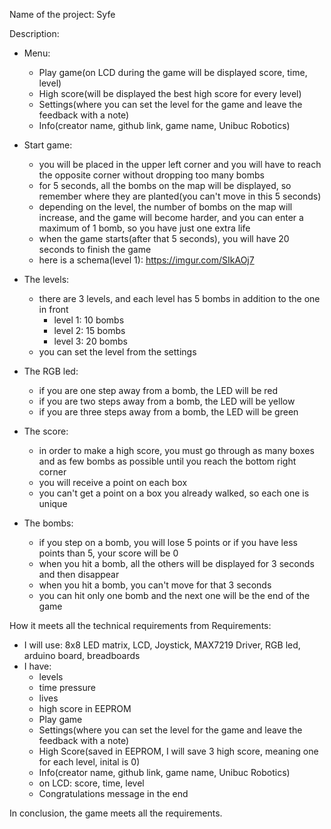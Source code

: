 Name of the project: Syfe

Description: 

- Menu:
  - Play game(on LCD during the game will be displayed score, time, level)
  - High score(will be displayed the best high score for every level)
  - Settings(where you can set the level for the game and leave the feedback with a note)
  - Info(creator name, github link, game name, Unibuc Robotics)

- Start game: 
    - you will be placed in the upper left corner and you will have to reach the opposite corner without dropping too many bombs
    - for 5 seconds, all the bombs on the map will be displayed, so remember where they are planted(you can't move in this 5 seconds)
    - depending on the level, the number of bombs on the map will increase, and the game will become harder,
  and you can enter a maximum of 1 bomb, so you have just one extra life
    - when the game starts(after that 5 seconds), you will have 20 seconds to finish the game
    - here is a schema(level 1): https://imgur.com/SIkAOj7
  
 - The levels:
    - there are 3 levels, and each level has 5 bombs in addition to the one in front
        - level 1: 10 bombs
        - level 2: 15 bombs
        - level 3: 20 bombs
     - you can set the level from the settings
     
- The RGB led:
    - if you are one step away from a bomb, the LED will be red
    - if you are two steps away from a bomb, the LED will be yellow
    - if you are three steps away from a bomb, the LED will be green
   
 - The score:
    - in order to make a high score, you must go through as many boxes and 
    as few bombs as possible until you reach the bottom right corner
    - you will receive a point on each box
    - you can't get a point on a box you already walked, so each one is unique
    
 - The bombs: 
    - if you step on a bomb, you will lose 5 points or if you have less points than 5, your score will be 0
    - when you hit a bomb, all the others will be displayed for 3 seconds and then disappear
    - when you hit a bomb, you can't move for that 3 seconds
    - you can hit only one bomb and the next one will be the end of the game

How it meets all the technical requirements from Requirements:
  - I will use: 8x8 LED matrix, LCD, Joystick, MAX7219 Driver, RGB led, arduino board, breadboards
  - I have:
    - levels
    - time pressure
    - lives
    - high score in EEPROM
    - Play game
    - Settings(where you can set the level for the game and leave the feedback with a note)
    - High Score(saved in EEPROM, I will save 3 high score, meaning one for each level, inital is 0)
    - Info(creator name, github link, game name, Unibuc Robotics)
    - on LCD: score, time, level
    - Congratulations message in the end
 
In conclusion, the game meets all the requirements.
